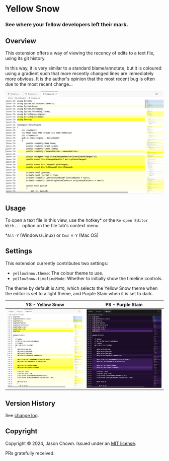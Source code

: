 # Yellow Snow

### See where your fellow developers left their mark.

## Overview

This extension offers a way of viewing the recency of edits to a text file, using its git history.

In this way, it is very similar to a standard blame/annotate, but it is coloured using a gradient such that more recently changed lines are immediately more obvious. It is the author's opinion that the most recent bug is often due to the most recent change...

![Yellow Snow](https://raw.githubusercontent.com/jchown/yellow-snow-vscode/main/src/images/yellow_snow.png)

## Usage

To open a text file in this view, use the hotkey* or the `Re-open Editor With...` option on the file tab's context menu. 

*`Alt-Y` (Windows/Linux) or `Cmd ⌘-Y` (Mac OS)

## Settings

This extension currently contributes two settings:

* `yellowSnow.theme`: The colour theme to use.
* `yellowSnow.timelineMode`: Whether to initially show the timeline controls.

The theme by default is `AUTO`, which selects the Yellow Snow theme when the editor is set to a light theme, and Purple Stain when it is set to dark.

|YS - Yellow Snow|PS - Purple Stain|
|-|-|
|<img src="https://raw.githubusercontent.com/jchown/yellow-snow-vscode/main/src/images/yellow_snow.png" width=385 height=249>|<img src="https://raw.githubusercontent.com/jchown/yellow-snow-vscode/main/src/images/purple_stain.png" width=385 height=249>|

## Version History

See <a href="https://github.com/jchown/yellow-snow-vscode/blob/main/CHANGELOG.md">change log</a>.

## Copyright

Copyright &copy; 2024, Jason Chown. Issued under an <a href="https://github.com/jchown/yellow-snow-vscode/blob/main/LICENSE.md">MIT license</a>. 

PRs gratefully received.